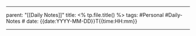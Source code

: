 
---
parent: "[[Daily Notes]]"
title: <% tp.file.title() %>
tags:
	#Personal
	#Daily-Notes 
	# 
date: {{date:YYYY-MM-DD}}T{{time:HH:mm}}

---

